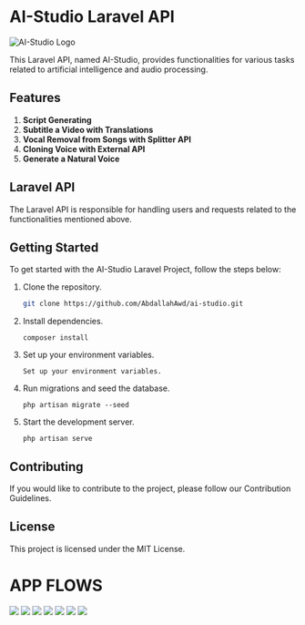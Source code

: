 
# AI-Studio Laravel API

<img src="https://i.postimg.cc/KYSLzJQH/Cover.png" alt="AI-Studio Logo">


This Laravel API, named AI-Studio, provides functionalities for various tasks related to artificial intelligence and audio processing.

## Features

1. **Script Generating**
2. **Subtitle a Video with Translations**
3. **Vocal Removal from Songs with Splitter API**
4. **Cloning Voice with External API**
5. **Generate a Natural Voice**

## Laravel API

The Laravel API is responsible for handling users and requests related to the functionalities mentioned above.

## Getting Started

To get started with the AI-Studio Laravel Project, follow the steps below:

1. Clone the repository.
   ```bash
   git clone https://github.com/AbdallahAwd/ai-studio.git
2. Install dependencies.
   ```
   composer install
3. Set up your environment variables.
   ```
   Set up your environment variables.
4. Run migrations and seed the database.
   ```
   php artisan migrate --seed
5. Start the development server.
   ```
   php artisan serve
## Contributing
If you would like to contribute to the project, please follow our Contribution Guidelines.
## License
This project is licensed under the MIT License.

# APP FLOWS
<img src="https://i.postimg.cc/yNnLZDx9/Flow-1.png" />
<img src="https://i.postimg.cc/13h7hxbg/Flow-2.png" />
<img src="https://i.postimg.cc/RVnpDCp5/Flow-3.png" />
<img src="https://i.postimg.cc/j2BgSB5F/Flow-4.png" />
<img src="https://i.postimg.cc/bY5FgST9/Flow-5.png" />
<img src="https://i.postimg.cc/g0GMjVzm/Flow-6.png" />
<img src="https://i.postimg.cc/YC6ntnwd/Flow-7.png" />



